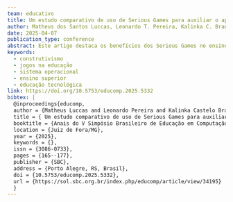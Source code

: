 ```yaml
---
team: educativo
title: Um estudo comparativo de uso de Serious Games para auxiliar o aprendizado de Sistemas Operacionais
author: Matheus dos Santos Luccas, Leonardo T. Pereira, Kalinka C. Branco
date: 2025-04-07
publication_type: conference
abstract: Este artigo destaca os benefícios dos Serious Games no ensino de Computação, enfatizando motivação e abordagens multivaloradas. Três jogos sérios foram aplicados, utilizando uma abordagem construtivista para o ensino de Sistemas Operacionais. Os jogos abordaram diferentes tópicos com simulações e mecânicas interativas distintas. Graduandos em Computação responderam positivamente aos jogos, demonstrando maior compreensão e motivação, especialmente quando introduzidos no início do período acadêmico. Os resultados foram obtidos via pesquisas de opinião, questionários teóricos e análises de conhecimento. Este estudo destaca o potencial dos Serious Games no ensino de Computação, ressaltando a importância de jogos envolventes, interativos e educacionais.
keywords:
  - construtivismo
  - jogos na educação
  - sistema operacional
  - ensino superior
  - educação tecnológica
link: https://doi.org/10.5753/educomp.2025.5332
bibtex: |
  @inproceedings{educomp,
  author = {Matheus Luccas and Leonardo Pereira and Kalinka Castelo Branco},
  title = { Um estudo comparativo de uso de Serious Games para auxiliar o aprendizado de Sistemas Operacionais},
  booktitle = {Anais do V Simpósio Brasileiro de Educação em Computação},
  location = {Juiz de Fora/MG},
  year = {2025},
  keywords = {},
  issn = {3086-0733},
  pages = {165--177},
  publisher = {SBC},
  address = {Porto Alegre, RS, Brasil},
  doi = {10.5753/educomp.2025.5332},
  url = {https://sol.sbc.org.br/index.php/educomp/article/view/34195}
  }
---
```

